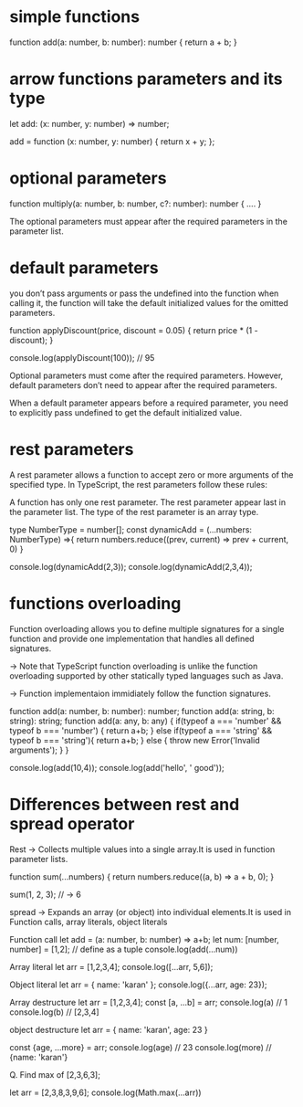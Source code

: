 # simple functions
function add(a: number, b: number): number {
    return a + b;
}

# arrow functions parameters and its type
let add: (x: number, y: number) => number;

add = function (x: number, y: number) {
    return x + y;
};

# optional parameters
function multiply(a: number, b: number, c?: number): number {
....
}

The optional parameters must appear after the required parameters in the parameter list.

# default parameters
 you don’t pass arguments or pass the undefined into the function when calling it, the function will take the default initialized values for the omitted parameters.

 function applyDiscount(price, discount = 0.05) {
    return price * (1 - discount);
}

console.log(applyDiscount(100)); // 95

Optional parameters must come after the required parameters. However, default parameters don’t need to appear after the required parameters.

When a default parameter appears before a required parameter, you need to explicitly pass undefined to get the default initialized value.

# rest parameters
A rest parameter allows a function to accept zero or more arguments of the specified type. In TypeScript, the rest parameters follow these rules:

A function has only one rest parameter.
The rest parameter appear last in the parameter list.
The type of the rest parameter is an array type.

type NumberType = number[];
const dynamicAdd = (...numbers: NumberType) =>{
    return numbers.reduce((prev, current) => prev + current, 0)
}

console.log(dynamicAdd(2,3));
console.log(dynamicAdd(2,3,4));

# functions overloading
Function overloading allows you to define multiple signatures for a single function and provide one implementation that handles all defined signatures.

-> Note that TypeScript function overloading is unlike the function overloading supported by other statically typed languages such as Java.

-> Function implementaion immidiately follow the function signatures.

function add(a: number, b: number): number;
function add(a: string, b: string): string;
function add(a: any, b: any) {
    if(typeof a === 'number' && typeof b === 'number') {
        return a+b;
    } else if(typeof a === 'string' && typeof b === 'string'){
        return a+b;
    } else {
        throw new Error('Invalid arguments');
    }
}

console.log(add(10,4));
console.log(add('hello', ' good'));

# Differences between rest and spread operator
Rest -> Collects multiple values into a single array.It is used in function parameter lists.

function sum(...numbers) {
  return numbers.reduce((a, b) => a + b, 0);
}

sum(1, 2, 3); // → 6

spread -> Expands an array (or object) into individual elements.It is used in Function calls, array literals, object literals

Function call
let add = (a: number, b: number) => a+b;
let num: [number, number] = [1,2]; // define as a tuple
console.log(add(...num))

Array literal
let arr = [1,2,3,4];
console.log([...arr, 5,6]);

Object literal
let arr = {
    name: 'karan'
};
console.log({...arr, age: 23});

Array destructure
let arr = [1,2,3,4];
const [a, ...b] = arr;
console.log(a) // 1
console.log(b) //  [2,3,4]

object destructure
let arr = {
    name: 'karan',
    age: 23
}

const {age, ...more} = arr;
console.log(age) // 23
console.log(more) // {name: 'karan'}

Q. Find max of [2,3,6,3];

let arr = [2,3,8,3,9,6];
console.log(Math.max(...arr))






